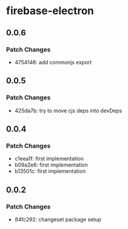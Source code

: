 # firebase-electron

## 0.0.6

### Patch Changes

- 4754146: add commonjs export

## 0.0.5

### Patch Changes

- 425da7b: try to move cjs deps into devDeps

## 0.0.4

### Patch Changes

- c1eea1f: first implementation
- b09a2e6: first implementation
- b13501c: first implementation

## 0.0.2

### Patch Changes

- 84fc292: changeset package setup

